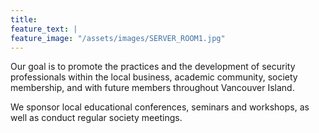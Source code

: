 ```yaml
---
title: 
feature_text: |
feature_image: "/assets/images/SERVER_ROOM1.jpg"
---
```

Our goal is to promote the practices and the development of security professionals within the local business, academic community, society membership, and with future members throughout Vancouver Island.

We sponsor local educational conferences, seminars and workshops, as well as conduct regular society meetings.
